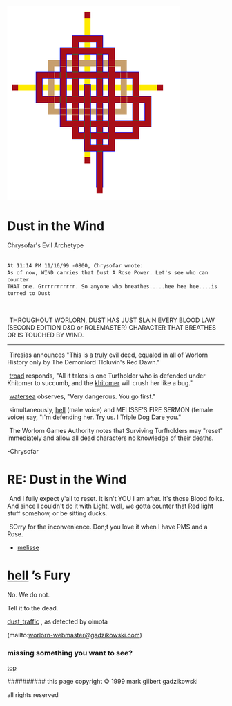 ![pattern](assets/pattern.gif)

# Dust in the Wind



 Chrysofar's Evil Archetype

```
		
At 11:14 PM 11/16/99 -0800, Chrysofar wrote:
As of now, WIND carries that Dust A Rose Power. Let's see who can counter
THAT one. Grrrrrrrrrrr. So anyone who breathes.....hee hee hee....is
turned to Dust
		
	
```

 
 ![xparent](assets/xparent.gif)  THROUGHOUT WORLORN, DUST HAS JUST SLAIN EVERY BLOOD LAW (SECOND EDITION D&D or ROLEMASTER) CHARACTER THAT BREATHES OR IS TOUCHED BY WIND. 


 



---

 
 ![xparent](assets/xparent.gif)  Tiresias announces "This is a truly evil deed, equaled in all of Worlorn History only by The Demonlord Tloluvin's Red Dawn." 


 ![xparent](assets/xparent.gif)   [troad](troad.md)  responds, "All it takes is one Turfholder who is defended under Khitomer to succumb, and the  [khitomer](khitomer.md)  will crush her like a bug." 


 ![xparent](assets/xparent.gif)   [watersea](watersea.md)  observes, "Very dangerous. You go first." 


 ![xparent](assets/xparent.gif)  simultaneously,  [hell](hell.md)  (male voice) and MELISSE'S FIRE SERMON (female voice) say, "I'm defending her. Try us. I Triple Dog Dare you." 


 ![xparent](assets/xparent.gif)  The Worlorn Games Authority notes that Surviving Turfholders may "reset" immediately and allow all dead characters no knowledge of their deaths. 



-Chrysofar

 
# RE: Dust in the Wind







 
 ![xparent](assets/xparent.gif)  And I fully expect y'all to reset. It isn't YOU I am after. It's those Blood folks. And since I couldn't do it with Light, well, we gotta counter that Red light stuff somehow, or be sitting ducks. 


 ![xparent](assets/xparent.gif)  SOrry for the inconvenience. Don;t you love it when I have PMS and a Rose. 



 - [melisse](melisse.md) 

 
#  [hell](hell.md) ’s Fury







 No. We do not.

 Tell it to the dead.

 





  [dust_traffic](dust_traffic.md) , as detected by oimota
 



 (mailto:worlorn-webmaster@gadzikowski.com) 

 
### missing something you want to see?



 [top](#top) 

 
########## this page copyright © 1999 mark gilbert gadzikowski

 all rights reserved